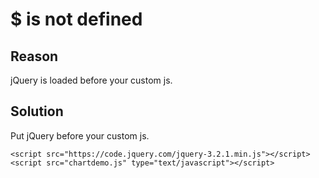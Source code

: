 # $ is not defined

## Reason

jQuery is loaded before your custom js.

## Solution

Put jQuery before your custom js.

```
<script src="https://code.jquery.com/jquery-3.2.1.min.js"></script>
<script src="chartdemo.js" type="text/javascript"></script>
```